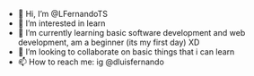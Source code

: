 - 👋 Hi, I’m @LFernandoTS
- 👀 I’m interested in learn
- 🌱 I’m currently learning basic software development and web development, am a beginner (its my first day) XD
- 💞️ I’m looking to collaborate on basic things that i can learn
- 📫 How to reach me: ig @dluisfernando 

<!---
LFernandoTS/LFernandoTS is a ✨ special ✨ repository because its `README.md` (this file) appears on your GitHub profile.
You can click the Preview link to take a look at your changes.
--->
